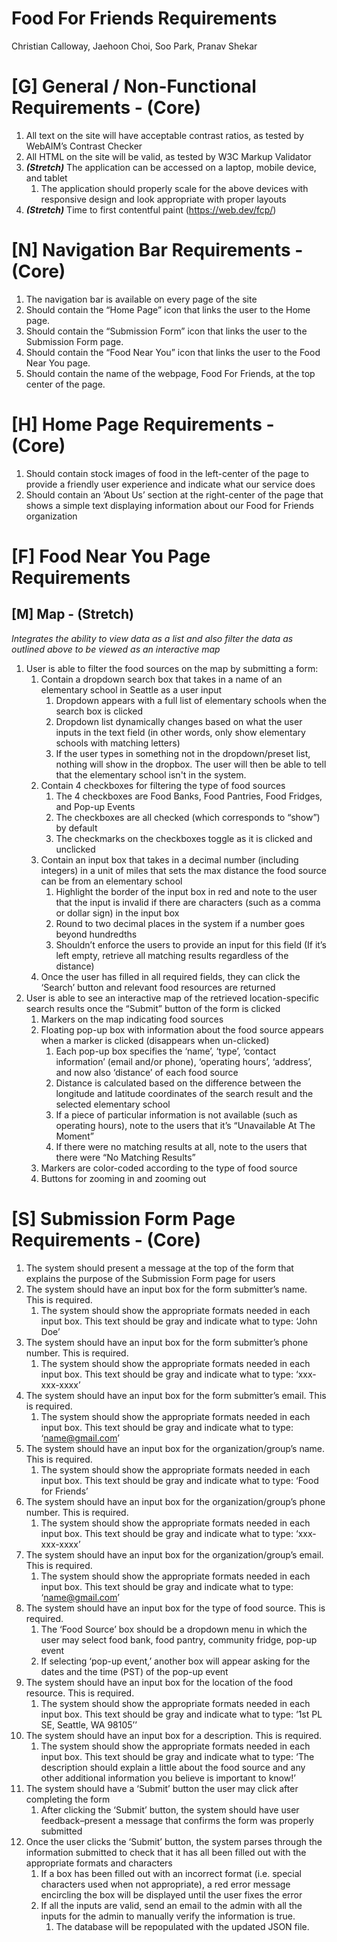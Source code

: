# Food For Friends Requirements
Christian Calloway, Jaehoon Choi, Soo Park, Pranav Shekar

# [G] General / Non-Functional Requirements - (Core)
1. All text on the site will have acceptable contrast ratios, as tested by WebAIM’s Contrast Checker 
2. All HTML on the site will be valid, as tested by W3C Markup Validator 
3. _**(Stretch)**_  The application can be accessed on a laptop, mobile device, and tablet 
    1. The application should properly scale for the above devices with responsive design and look appropriate with proper layouts
5. _**(Stretch)**_  Time to first contentful paint (https://web.dev/fcp/)
 

# [N] Navigation Bar Requirements - (Core)
1. The navigation bar is available on every page of the site
2. Should contain the “Home Page” icon that links the user to the Home page. 
3. Should contain the “Submission Form” icon that links the user to the Submission Form page.
4. Should contain the “Food Near You” icon that links the user to the Food Near You page. 
5. Should contain the name of the webpage, Food For Friends, at the top center of the page.

# [H] Home Page Requirements - (Core)
1. Should contain stock images of food in the left-center of the page to provide a friendly user experience and indicate what our service does
2. Should contain an ‘About Us’ section at the right-center of the page that shows a simple text displaying information about our Food for Friends organization



# [F] Food Near You Page Requirements
## [M] Map - (Stretch)
_Integrates the ability to view data as a list and also filter the data as outlined above to be viewed as an interactive map_
1. User is able to filter the food sources on the map by submitting a form:
    1. Contain a dropdown search box that takes in a name of an elementary school in Seattle as a user input
        1. Dropdown appears with a full list of elementary schools when the search box is clicked
        2. Dropdown list dynamically changes based on what the user inputs in the text field (in other words, only show elementary schools with matching letters)
        3. If the user types in something not in the dropdown/preset list, nothing will show in the dropbox. The user will then be able to tell that the elementary school isn't in the system. 
    2. Contain 4 checkboxes for filtering the type of food sources
        1. The 4 checkboxes are Food Banks, Food Pantries, Food Fridges, and Pop-up Events
        2. The checkboxes are all checked (which corresponds to “show”) by default
        3. The checkmarks on the checkboxes toggle as it is clicked and unclicked
    3. Contain an input box that takes in a decimal number (including integers) in a unit of miles that sets the max distance the food source can be from an elementary school
        1. Highlight the border of the input box in red and note to the user that the input is invalid if there are characters (such as a comma or dollar sign) in the input box
        2. Round to two decimal places in the system if a number goes beyond hundredths
        3. Shouldn’t enforce the users to provide an input for this field (If it’s left empty, retrieve all matching results regardless of the distance) 
    4. Once the user has filled in all required fields, they can click the ‘Search’ button and relevant food resources are returned
2. User is able to see an interactive map of the retrieved location-specific search results once the “Submit” button of the form is clicked
    1. Markers on the map indicating food sources
    2. Floating pop-up box with information about the food source appears when a marker is clicked (disappears when un-clicked)  
        1. Each pop-up box specifies the ‘name’, ‘type’, ‘contact information’ (email and/or phone), ‘operating hours’, ‘address’, and now also ‘distance’ of each food source
        2. Distance is calculated based on the difference between the longitude and latitude coordinates of the search result and the selected elementary school 
        3. If a piece of particular information is not available (such as operating hours), note to the users that it’s “Unavailable At The Moment”
        4. If there were no matching results at all, note to the users that there were “No Matching Results” 
    3. Markers are color-coded according to the type of food source
    4. Buttons for zooming in and zooming out



# [S] Submission Form Page Requirements - (Core)
1. The system should present a message at the top of the form that explains the purpose of the Submission Form page for users
2. The system should have an input box for the form submitter’s name. This is required.
    1. The system should show the appropriate formats needed in each input box. This text should be gray and indicate what to type: ‘John Doe’
3. The system should have an input box for the form submitter’s phone number. This is required.
    1. The system should show the appropriate formats needed in each input box. This text should be gray and indicate what to type: ‘xxx-xxx-xxxx’
4. The system should have an input box for the form submitter’s email. This is required.
    1. The system should show the appropriate formats needed in each input box. This text should be gray and indicate what to type: ‘name@gmail.com’
5. The system should have an input box for the organization/group’s name. This is required.
    1. The system should show the appropriate formats needed in each input box. This text should be gray and indicate what to type: ‘Food for Friends’
6. The system should have an input box for the organization/group’s phone number. This is required.
    1. The system should show the appropriate formats needed in each input box. This text should be gray and indicate what to type: ‘xxx-xxx-xxxx’
7. The system should have an input box for the organization/group’s email. This is required.
    1. The system should show the appropriate formats needed in each input box. This text should be gray and indicate what to type: ‘name@gmail.com’
8. The system should have an input box for the type of food source. This is required.
    1. The ‘Food Source’ box should be a dropdown menu in which the user may select food bank, food pantry, community fridge, pop-up event
    2. If selecting ‘pop-up event,’ another box will appear asking for the dates and the time (PST) of the pop-up event 
9. The system should have an input box for the location of the food resource. This is required.
    1. The system should show the appropriate formats needed in each input box. This text should be gray and indicate what to type: ‘1st PL SE, Seattle, WA 98105’’
10. The system should have an input box for a description. This is required.
    1. The system should show the appropriate formats needed in each input box. This text should be gray and indicate what to type: ‘The description should explain a little about the food source and any other additional information you believe is important to know!’
11. The system should have a ‘Submit’ button the user may click after completing the form
    1. After clicking the ‘Submit’ button, the system should have user feedback–present a message that confirms the form was properly submitted
12. Once the user clicks the ‘Submit’ button, the system parses through the information submitted to check that it has all been filled out with the appropriate formats and characters
    1. If a box has been filled out with an incorrect format (i.e. special characters used when not appropriate), a red error message encircling the box will be displayed until the user fixes the error
    2. If all the inputs are valid, send an email to the admin with all the inputs for the admin to manually verify the information is true.
        1. The database will be repopulated with the updated JSON file.
